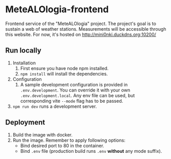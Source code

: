 # MeteALOlogia-frontend
Frontend service of the "MeteALOlogia" project. 
The project's goal is to sustain a web of weather stations. 
Measurements will be accessible through this website.
For now, it's hosted on http://mini0nki.duckdns.org:10200/

## Run locally
1. Installation
   1. First ensure you have node npm installed.
   2. `npm install` will install the dependencies.
2. Configuration
   1. A sample development configuration is provided in `.env.development`. You can override it with your own `.env.development.local`. Any env file can be used, but corresponding vite `--mode` flag has to be passed.
3. `npm run dev` runs a development server.

## Deployment
1. Build the image with docker.
2. Run the image. Remember to apply following options:
   - Bind desired port to 80 in the container.
   - Bind `.env` file (production build runs `.env` **without** any mode suffix).